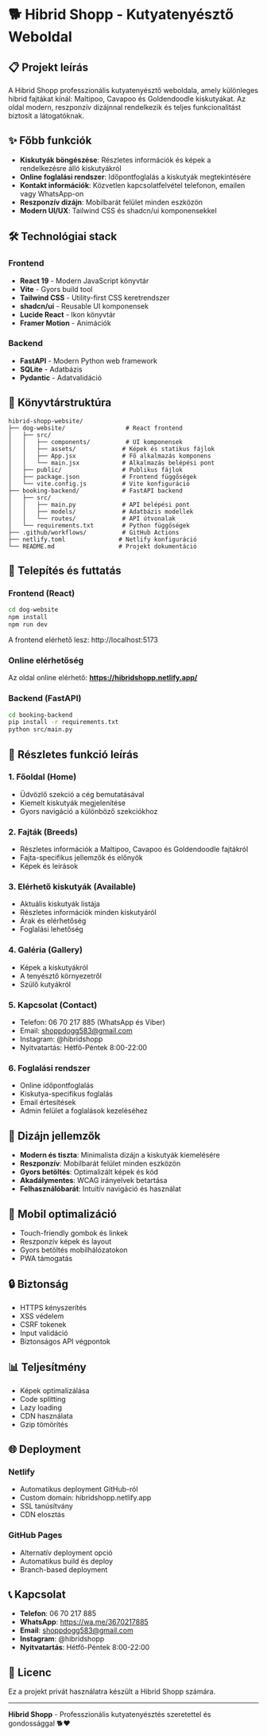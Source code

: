 # 🐕 Hibrid Shopp - Kutyatenyésztő Weboldal

## 📋 Projekt leírás

A Hibrid Shopp professzionális kutyatenyésztő weboldala, amely különleges hibrid fajtákat kínál: Maltipoo, Cavapoo és Goldendoodle kiskutyákat. Az oldal modern, reszponzív dizájnnal rendelkezik és teljes funkcionalitást biztosít a látogatóknak.

## ✨ Főbb funkciók

- **Kiskutyák böngészése**: Részletes információk és képek a rendelkezésre álló kiskutyákról
- **Online foglalási rendszer**: Időpontfoglalás a kiskutyák megtekintésére
- **Kontakt információk**: Közvetlen kapcsolatfelvétel telefonon, emailen vagy WhatsApp-on
- **Reszponzív dizájn**: Mobilbarát felület minden eszközön
- **Modern UI/UX**: Tailwind CSS és shadcn/ui komponensekkel

## 🛠️ Technológiai stack

### Frontend
- **React 19** - Modern JavaScript könyvtár
- **Vite** - Gyors build tool
- **Tailwind CSS** - Utility-first CSS keretrendszer
- **shadcn/ui** - Reusable UI komponensek
- **Lucide React** - Ikon könyvtár
- **Framer Motion** - Animációk

### Backend
- **FastAPI** - Modern Python web framework
- **SQLite** - Adatbázis
- **Pydantic** - Adatvalidáció

## 📁 Könyvtárstruktúra

```
hibrid-shopp-website/
├── dog-website/                 # React frontend
│   ├── src/
│   │   ├── components/          # UI komponensek
│   │   ├── assets/             # Képek és statikus fájlok
│   │   ├── App.jsx             # Fő alkalmazás komponens
│   │   └── main.jsx            # Alkalmazás belépési pont
│   ├── public/                 # Publikus fájlok
│   ├── package.json            # Frontend függőségek
│   └── vite.config.js          # Vite konfiguráció
├── booking-backend/            # FastAPI backend
│   ├── src/
│   │   ├── main.py             # API belépési pont
│   │   ├── models/             # Adatbázis modellek
│   │   └── routes/             # API útvonalak
│   └── requirements.txt        # Python függőségek
├── .github/workflows/          # GitHub Actions
├── netlify.toml               # Netlify konfiguráció
└── README.md                  # Projekt dokumentáció
```

## 🚀 Telepítés és futtatás

### Frontend (React)

```bash
cd dog-website
npm install
npm run dev
```

A frontend elérhető lesz: http://localhost:5173

### Online elérhetőség

Az oldal online elérhető: **https://hibridshopp.netlify.app/**

### Backend (FastAPI)

```bash
cd booking-backend
pip install -r requirements.txt
python src/main.py
```

## 🔧 Részletes funkció leírás

### 1. Főoldal (Home)
- Üdvözlő szekció a cég bemutatásával
- Kiemelt kiskutyák megjelenítése
- Gyors navigáció a különböző szekciókhoz

### 2. Fajták (Breeds)
- Részletes információk a Maltipoo, Cavapoo és Goldendoodle fajtákról
- Fajta-specifikus jellemzők és előnyök
- Képek és leírások

### 3. Elérhető kiskutyák (Available)
- Aktuális kiskutyák listája
- Részletes információk minden kiskutyáról
- Árak és elérhetőség
- Foglalási lehetőség

### 4. Galéria (Gallery)
- Képek a kiskutyákról
- A tenyésztő környezetről
- Szülő kutyákról

### 5. Kapcsolat (Contact)
- Telefon: 06 70 217 885 (WhatsApp és Viber)
- Email: shoppdogg583@gmail.com
- Instagram: @hibridshopp
- Nyitvatartás: Hétfő-Péntek 8:00-22:00

### 6. Foglalási rendszer
- Online időpontfoglalás
- Kiskutya-specifikus foglalás
- Email értesítések
- Admin felület a foglalások kezeléséhez

## 🎨 Dizájn jellemzők

- **Modern és tiszta**: Minimalista dizájn a kiskutyák kiemelésére
- **Reszponzív**: Mobilbarát felület minden eszközön
- **Gyors betöltés**: Optimalizált képek és kód
- **Akadálymentes**: WCAG irányelvek betartása
- **Felhasználóbarát**: Intuitív navigáció és használat

## 📱 Mobil optimalizáció

- Touch-friendly gombok és linkek
- Reszponzív képek és layout
- Gyors betöltés mobilhálózatokon
- PWA támogatás

## 🔒 Biztonság

- HTTPS kényszerítés
- XSS védelem
- CSRF tokenek
- Input validáció
- Biztonságos API végpontok

## 📊 Teljesítmény

- Képek optimalizálása
- Code splitting
- Lazy loading
- CDN használata
- Gzip tömörítés

## 🌐 Deployment

### Netlify
- Automatikus deployment GitHub-ról
- Custom domain: hibridshopp.netlify.app
- SSL tanúsítvány
- CDN elosztás

### GitHub Pages
- Alternatív deployment opció
- Automatikus build és deploy
- Branch-based deployment

## 📞 Kapcsolat

- **Telefon**: 06 70 217 885
- **WhatsApp**: https://wa.me/3670217885
- **Email**: shoppdogg583@gmail.com
- **Instagram**: @hibridshopp
- **Nyitvatartás**: Hétfő-Péntek 8:00-22:00

## 📄 Licenc

Ez a projekt privát használatra készült a Hibrid Shopp számára.

---

**Hibrid Shopp** - Professzionális kutyatenyésztés szeretettel és gondossággal 🐕❤️ 